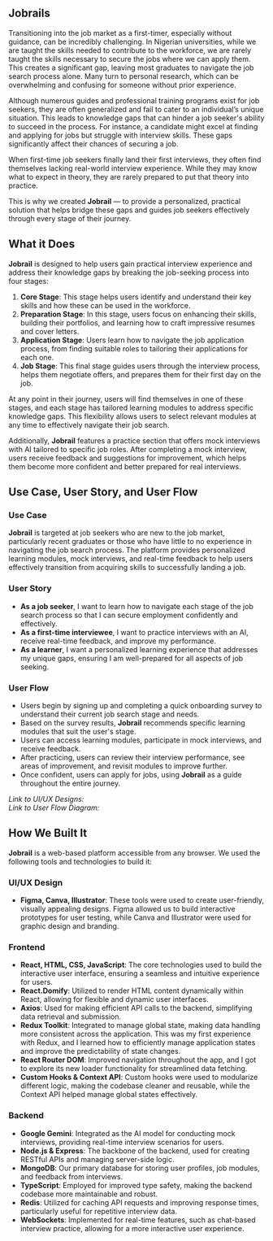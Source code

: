 ## Jobrails

Transitioning into the job market as a first-timer, especially without guidance, can be incredibly challenging. In Nigerian universities, while we are taught the skills needed to contribute to the workforce, we are rarely taught the skills necessary to secure the jobs where we can apply them. This creates a significant gap, leaving most graduates to navigate the job search process alone. Many turn to personal research, which can be overwhelming and confusing for someone without prior experience.

Although numerous guides and professional training programs exist for job seekers, they are often generalized and fail to cater to an individual’s unique situation. This leads to knowledge gaps that can hinder a job seeker's ability to succeed in the process. For instance, a candidate might excel at finding and applying for jobs but struggle with interview skills. These gaps significantly affect their chances of securing a job.

When first-time job seekers finally land their first interviews, they often find themselves lacking real-world interview experience. While they may know what to expect in theory, they are rarely prepared to put that theory into practice.

This is why we created **Jobrail** — to provide a personalized, practical solution that helps bridge these gaps and guides job seekers effectively through every stage of their journey.

## What it Does

**Jobrail** is designed to help users gain practical interview experience and address their knowledge gaps by breaking the job-seeking process into four stages:

1. **Core Stage**: This stage helps users identify and understand their key skills and how these can be used in the workforce.
2. **Preparation Stage**: In this stage, users focus on enhancing their skills, building their portfolios, and learning how to craft impressive resumes and cover letters.
3. **Application Stage**: Users learn how to navigate the job application process, from finding suitable roles to tailoring their applications for each one.
4. **Job Stage**: This final stage guides users through the interview process, helps them negotiate offers, and prepares them for their first day on the job.

At any point in their journey, users will find themselves in one of these stages, and each stage has tailored learning modules to address specific knowledge gaps. This flexibility allows users to select relevant modules at any time to effectively navigate their job search.

Additionally, **Jobrail** features a practice section that offers mock interviews with AI tailored to specific job roles. After completing a mock interview, users receive feedback and suggestions for improvement, which helps them become more confident and better prepared for real interviews.

## Use Case, User Story, and User Flow

### Use Case

**Jobrail** is targeted at job seekers who are new to the job market, particularly recent graduates or those who have little to no experience in navigating the job search process. The platform provides personalized learning modules, mock interviews, and real-time feedback to help users effectively transition from acquiring skills to successfully landing a job.

### User Story

- **As a job seeker**, I want to learn how to navigate each stage of the job search process so that I can secure employment confidently and effectively.
- **As a first-time interviewee**, I want to practice interviews with an AI, receive real-time feedback, and improve my performance.
- **As a learner**, I want a personalized learning experience that addresses my unique gaps, ensuring I am well-prepared for all aspects of job seeking.

### User Flow

- Users begin by signing up and completing a quick onboarding survey to understand their current job search stage and needs.
- Based on the survey results, **Jobrail** recommends specific learning modules that suit the user's stage.
- Users can access learning modules, participate in mock interviews, and receive feedback.
- After practicing, users can review their interview performance, see areas of improvement, and revisit modules to improve further.
- Once confident, users can apply for jobs, using **Jobrail** as a guide throughout the entire journey.

*Link to UI/UX Designs:*  
*Link to User Flow Diagram:*  

## How We Built It

**Jobrail** is a web-based platform accessible from any browser. We used the following tools and technologies to build it:

### UI/UX Design
- **Figma, Canva, Illustrator**: These tools were used to create user-friendly, visually appealing designs. Figma allowed us to build interactive prototypes for user testing, while Canva and Illustrator were used for graphic design and branding.

### Frontend
- **React, HTML, CSS, JavaScript**: The core technologies used to build the interactive user interface, ensuring a seamless and intuitive experience for users.
- **React.Domify**: Utilized to render HTML content dynamically within React, allowing for flexible and dynamic user interfaces.
- **Axios**: Used for making efficient API calls to the backend, simplifying data retrieval and submission.
- **Redux Toolkit**: Integrated to manage global state, making data handling more consistent across the application. This was my first experience with Redux, and I learned how to efficiently manage application states and improve the predictability of state changes.
- **React Router DOM**: Improved navigation throughout the app, and I got to explore its new loader functionality for streamlined data fetching.
- **Custom Hooks & Context API**: Custom hooks were used to modularize different logic, making the codebase cleaner and reusable, while the Context API helped manage global states effectively.

### Backend
- **Google Gemini**: Integrated as the AI model for conducting mock interviews, providing real-time interview scenarios for users.
- **Node.js & Express**: The backbone of the backend, used for creating RESTful APIs and managing server-side logic.
- **MongoDB**: Our primary database for storing user profiles, job modules, and feedback from interviews.
- **TypeScript**: Employed for improved type safety, making the backend codebase more maintainable and robust.
- **Redis**: Utilized for caching API requests and improving response times, particularly useful for repetitive interview data.
- **WebSockets**: Implemented for real-time features, such as chat-based interview practice, allowing for a more interactive user experience.
